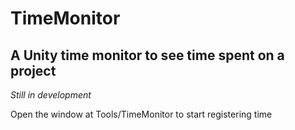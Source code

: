 # TimeMonitor

## A Unity time monitor to see time spent on a project

_Still in development_

Open the window at Tools/TimeMonitor to start registering time
